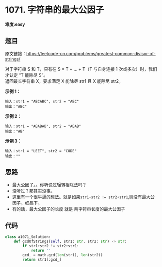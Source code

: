 # 1071. 字符串的最大公因子
**难度:easy**
## 题目
原文链接：https://leetcode-cn.com/problems/greatest-common-divisor-of-strings/

对于字符串 S 和 T，只有在 S = T + ... + T（T 与自身连接 1 次或多次）时，我们才认定 “T 能除尽 S”。  
返回最长字符串 X，要求满足 X 能除尽 str1 且 X 能除尽 str2。

**示例 1：**
```
输入：str1 = "ABCABC", str2 = "ABC"
输出："ABC"
```
**示例 2：**
```
输入：str1 = "ABABAB", str2 = "ABAB"
输出："AB"
```
**示例 3：**
```
输入：str1 = "LEET", str2 = "CODE"
输出：""
```
## 思路
* 最大公因子。。你听说过辗转相除法吗？
* 没听过？那其实没事。
* 这里有一个很牛逼的想法。就是如果`str1+str2 != str2+str1`,则没有最大公因子。细品下。
* 有的话，最大公因子的长度 就是 两字符串长度的最大公因子

## 代码
```python
class a1071_Solution:
    def gcdOfStrings(self, str1: str, str2: str) -> str:
        if str1+str2 != str2+str1:
            return ''
        gcd_ = math.gcd(len(str1), len(str2))
        return str1[:gcd_]
```

